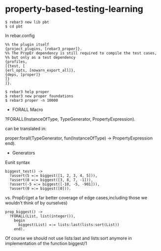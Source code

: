 # property-based-testing-learning
```
$ rebar3 new lib pbt
$ cd pbt
```
In rebar.config
```
%% the plugin itself
{project_plugins, [rebar3_proper]}.
%% The PropEr dependency is still required to compile the test cases,
%% but only as a test dependency
{profiles,
[{test, [
{erl_opts, [nowarn_export_all]},
{deps, [proper]}
]}
]}.
```

```
$ rebar3 help proper
$ rebar3 new proper foundations
$ rebar3 proper -n 10000
```

* FORALL Macro

?FORALL(InstanceOfType, TypeGenerator, PropertyExpression).

can be translated in:

proper:forall(TypeGenerator, fun(InstanceOfType) -> PropertyExpression end).

* Generators

Eunit syntax
```
biggest_test() ->
  ?assert(5 =:= biggest([1, 2, 3, 4, 5])),
  ?assert(8 =:= biggest([3, 8, 7, -1])),
  ?assert(-5 =:= biggest([-10, -5, -901])),
  ?assert(0 =:= biggest([0])).
```

vs. PropEr(get a far better coverage of edge cases,including those we wouldn’t think of by ourselves)
```
prop_biggest() ->
  ?FORALL(List, list(integer()),
    begin
      biggest(List) =:= lists:last(lists:sort(List))
    end).
```

Of course we should not use lists:last and lists:sort anymore in implementation of the function biggest/1
